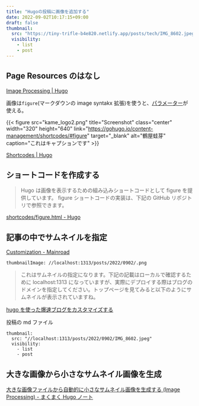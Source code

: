 ```yaml
---
title: "Hugoの投稿に画像を追加する"
date: 2022-09-02T10:17:15+09:00
draft: false
thumbnail:
  src: "https://tiny-trifle-b4e820.netlify.app/posts/tech/IMG_8602.jpeg"
  visibility:
    - list
    - post
---
```


## Page Resources のはなし

[Image Processing \| Hugo](https://gohugo.io/content-management/image-processing/#page-resources)

画像は`figure`(マークダウンの image syntakx 拡張)を使うと、[パラメーター](target="_blank")が使える。

{{< figure
src="kame_logo2.png"
title="Screenshot"
class="center"
width="320"
height="640"
link="https://gohugo.io/content-management/shortcodes/#figure"
target="_blank"
alt="鶴屋蛙芽"
caption="これはキャプションです" >}}

[Shortcodes \| Hugo](https://gohugo.io/content-management/shortcodes/#figure)

## ショートコードを作成する

> Hugo は画像を表示するための組み込みショートコードとして figure を提供しています。 figure ショートコードの実装は、下記の GitHub リポジトリで参照できます。

[shortcodes/figure\.html \- Hugo](https://github.com/gohugoio/hugo/blob/aba2647c152ffff927f42523b77ee6651630cd67/tpl/tplimpl/embedded/templates/shortcodes/figure.html)

## 記事の中でサムネイルを指定

[Customization \- Mainroad](https://mainroad-demo.netlify.app/docs/customization/)

```
thumbnailImage: //localhost:1313/posts/2022/0902/.png
```

> これはサムネイルの指定になります。下記の記載はローカルで確認するために localhost:1313 になっていますが、実際にデプロイする際はブログのドメインを指定してください。トップページを見てみると以下のようにサムネイルが表示されていますね。

[hugo を使った爆速ブログをカスタマイズする](https://zenn.dev/harachan/articles/21d8f3a9f2ca4e)

投稿の md ファイル

```
thumbnail:
  src: "//localhost:1313/posts/2022/0902/IMG_8602.jpeg"
  visibility:
    - list
    - post
```

## 大きな画像から小さなサムネイル画像を生成

[大きな画像ファイルから自動的に小さなサムネイル画像を生成する \(Image Processing\) \- まくまく Hugo ノート](https://maku77.github.io/hugo/misc/image-processing.html)
